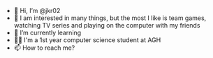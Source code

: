 - 👋 Hi, I’m @jkr02
- 👀 I am interested in many things, but the most I like is team games, watching TV series and playing on the computer with my friends
- 🌱 I’m currently learning 
- 👨‍🎓 I'm a 1st year computer science student at AGH
- 📫 How to reach me? 

<!---
jkr02/jkr02 is a ✨ special ✨ repository because its `README.md` (this file) appears on your GitHub profile.
You can click the Preview link to take a look at your changes.
--->
